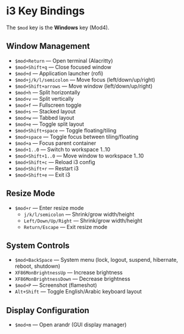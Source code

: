 # i3 Key Bindings

The `$mod` key is the **Windows** key (Mod4).

## Window Management
- `$mod+Return` — Open terminal (Alacritty)
- `$mod+Shift+q` — Close focused window
- `$mod+d` — Application launcher (rofi)
- `$mod+j/k/l/semicolon` — Move focus (left/down/up/right)
- `$mod+Shift+arrows` — Move window (left/down/up/right)
- `$mod+h` — Split horizontally
- `$mod+v` — Split vertically
- `$mod+f` — Fullscreen toggle
- `$mod+s` — Stacked layout
- `$mod+w` — Tabbed layout
- `$mod+e` — Toggle split layout
- `$mod+Shift+space` — Toggle floating/tiling
- `$mod+space` — Toggle focus between tiling/floating
- `$mod+a` — Focus parent container
- `$mod+1..0` — Switch to workspace 1..10
- `$mod+Shift+1..0` — Move window to workspace 1..10
- `$mod+Shift+c` — Reload i3 config
- `$mod+Shift+r` — Restart i3
- `$mod+Shift+e` — Exit i3

## Resize Mode
- `$mod+r` — Enter resize mode
  - `j/k/l/semicolon` — Shrink/grow width/height
  - `Left/Down/Up/Right` — Shrink/grow width/height
  - `Return/Escape` — Exit resize mode

## System Controls
- `$mod+BackSpace` — System menu (lock, logout, suspend, hibernate, reboot, shutdown)
- `XF86MonBrightnessUp` — Increase brightness
- `XF86MonBrightnessDown` — Decrease brightness
- `$mod+P` — Screenshot (flameshot)
- `Alt+Shift` — Toggle English/Arabic keyboard layout

## Display Configuration
- `$mod+m` — Open arandr (GUI display manager)
